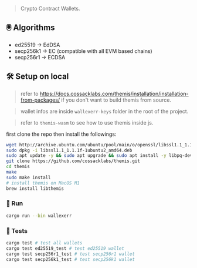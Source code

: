 

> Crypto Contract Wallets.

## 🖲 Algorithms

- ed25519   -> EdDSA
- secp256k1 -> EC (compatible with all EVM based chains)
- secp256r1 -> ECDSA

## 🛠️ Setup on local

> refer to https://docs.cossacklabs.com/themis/installation/installation-from-packages/ if you don't want to build themis from source.

> wallet infos are inside `wallexerr-keys` folder in the root of the project.

> refer to `themis-wasm` to see how to use themis inside js.

first clone the repo then install the followings:

```bash
wget http://archive.ubuntu.com/ubuntu/pool/main/o/openssl/libssl1.1_1.1.1f-1ubuntu2_amd64.deb
sudo dpkg -i libssl1.1_1.1.1f-1ubuntu2_amd64.deb
sudo apt update -y && sudo apt upgrade && sudo apt install -y libpq-dev pkg-config build-essential libudev-dev libssl-dev librust-openssl-dev
git clone https://github.com/cossacklabs/themis.git
cd themis
make
sudo make install
# install themis on MacOS M1
brew install libthemis
```

### 🎯 Run

```bash
cargo run --bin wallexerr
```

### 🧪 Tests

```bash
cargo test # test all wallets
cargo test ed25519_test # test ed25519 wallet
cargo test secp256r1_test # test secp256r1 wallet
cargo test secp256k1_test # test secp256k1 wallet
```